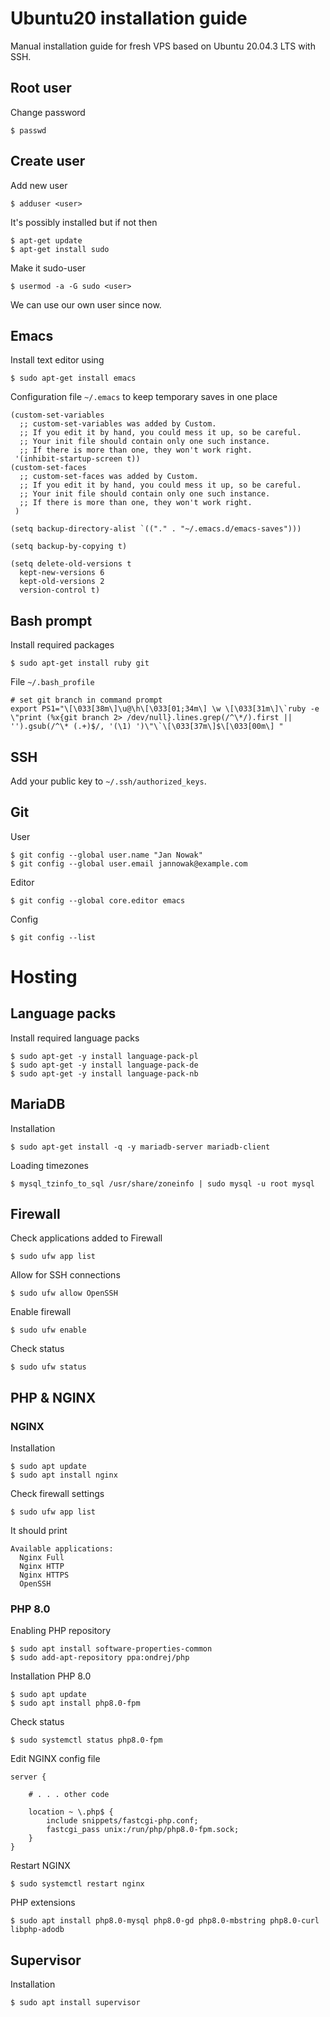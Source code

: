 # Ubuntu20 installation guide

Manual installation guide for fresh VPS based on Ubuntu 20.04.3 LTS with SSH.

## Root user

Change password

```
$ passwd
```

## Create user

Add new user 

```
$ adduser <user>
```

It's possibly installed but if not then

```
$ apt-get update
$ apt-get install sudo
```

Make it sudo-user 

```
$ usermod -a -G sudo <user>
```

We can use our own user since now.

## Emacs

Install text editor using

```
$ sudo apt-get install emacs
```

Configuration file `~/.emacs` to keep temporary saves in one place

```
(custom-set-variables
  ;; custom-set-variables was added by Custom.
  ;; If you edit it by hand, you could mess it up, so be careful.
  ;; Your init file should contain only one such instance.
  ;; If there is more than one, they won't work right.
 '(inhibit-startup-screen t))
(custom-set-faces
  ;; custom-set-faces was added by Custom.
  ;; If you edit it by hand, you could mess it up, so be careful.
  ;; Your init file should contain only one such instance.
  ;; If there is more than one, they won't work right.
 )

(setq backup-directory-alist `(("." . "~/.emacs.d/emacs-saves")))

(setq backup-by-copying t)

(setq delete-old-versions t
  kept-new-versions 6
  kept-old-versions 2
  version-control t)
```

## Bash prompt

Install required packages

```
$ sudo apt-get install ruby git
```

File `~/.bash_profile`

```
# set git branch in command prompt
export PS1="\[\033[38m\]\u@\h\[\033[01;34m\] \w \[\033[31m\]\`ruby -e \"print (%x{git branch 2> /dev/null}.lines.grep(/^\*/).first || '').gsub(/^\* (.+)$/, '(\1) ')\"\`\[\033[37m\]$\[\033[00m\] "
```

## SSH

Add your public key to `~/.ssh/authorized_keys`.

## Git

User

```
$ git config --global user.name "Jan Nowak"
$ git config --global user.email jannowak@example.com
```

Editor

```
$ git config --global core.editor emacs
```

Config

```
$ git config --list
```

# Hosting

## Language packs

Install required language packs

```
$ sudo apt-get -y install language-pack-pl
$ sudo apt-get -y install language-pack-de
$ sudo apt-get -y install language-pack-nb
```

## MariaDB

Installation

```
$ sudo apt-get install -q -y mariadb-server mariadb-client
```

Loading timezones

```
$ mysql_tzinfo_to_sql /usr/share/zoneinfo | sudo mysql -u root mysql
```

## Firewall

Check applications added to Firewall

```
$ sudo ufw app list
```

Allow for SSH connections

```
$ sudo ufw allow OpenSSH
```

Enable firewall

```
$ sudo ufw enable
```

Check status

```
$ sudo ufw status
```

## PHP & NGINX

### NGINX

Installation

```
$ sudo apt update
$ sudo apt install nginx
```

Check firewall settings

```
$ sudo ufw app list
```

It should print

```
Available applications:
  Nginx Full
  Nginx HTTP
  Nginx HTTPS
  OpenSSH
```

### PHP 8.0

Enabling PHP repository

```
$ sudo apt install software-properties-common
$ sudo add-apt-repository ppa:ondrej/php
```

Installation PHP 8.0

```
$ sudo apt update
$ sudo apt install php8.0-fpm
```

Check status

```
$ sudo systemctl status php8.0-fpm
```

Edit NGINX config file

```
server {

    # . . . other code

    location ~ \.php$ {
        include snippets/fastcgi-php.conf;
        fastcgi_pass unix:/run/php/php8.0-fpm.sock;
    }
}
```

Restart NGINX

```
$ sudo systemctl restart nginx
```

PHP extensions

```
$ sudo apt install php8.0-mysql php8.0-gd php8.0-mbstring php8.0-curl libphp-adodb
```

## Supervisor

Installation

```
$ sudo apt install supervisor
```

